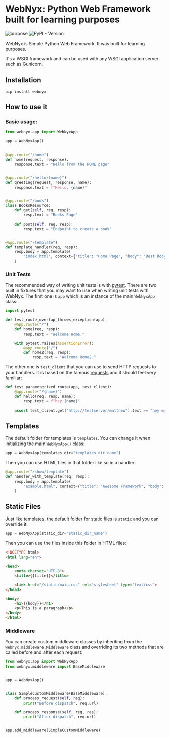 # WebNyx: Python Web Framework built for learning purposes

![purpose](https://img.shields.io/badge/purpose-learning-green)
![PyPI - Version](https://img.shields.io/pypi/v/webnyx)

WebNyx is Simple Python Web Framework. It was built for learning purposes.

It's a WSGI framework and can be used with any WSGI application server such as Gunicorn.

## Installation

```shell
pip install webnyx
```

## How to use it

### Basic usage:

```python
from webnyx.app import WebNyxApp

app = WebNyxApp()


@app.route("/home")
def home(request, response):
    response.text = "Hello from the HOME page"


@app.route("/hello/{name}")
def greeting(request, response, name):
    response.text = f"Hello, {name}"


@app.route("/book")
class BooksResource:
    def get(self, req, resp):
        resp.text = "Books Page"

    def post(self, req, resp):
        resp.text = "Endpoint to create a book"


@app.route("/template")
def template_handler(req, resp):
    resp.body = app.template(
        "index.html", context={"title": "Home Page", "body": "Best Body"}
    )
```

### Unit Tests

The recommended way of writing unit tests is with [pytest](https://docs.pytest.org/en/latest/). There are two built in fixtures
that you may want to use when writing unit tests with WebNyx. The first one is `app` which is an instance of the main `WebNyxApp` class:

```python
import pytest

def test_route_overlap_throws_exception(app):
    @app.route("/")
    def home(req, resp):
        resp.text = "Welcome Home."

    with pytest.raises(AssertionError):
        @app.route("/")
        def home2(req, resp):
            resp.text = "Welcome Home2."
```

The other one is `test_client` that you can use to send HTTP requests to your handlers. It is based on the famous [requests](https://requests.readthedocs.io/) and it should feel very familiar:

```python
def test_parameterized_route(app, test_client):
    @app.route("/{name}")
    def hello(req, resp, name):
        resp.text = f"hey {name}"

    assert test_client.get("http://testserver/matthew").text == "hey matthew"
```

## Templates

The default folder for templates is `templates`. You can change it when initializing the main `WebNyxApp()` class:

```python
app = WebNyxApp(templates_dir="templates_dir_name")
```

Then you can use HTML files in that folder like so in a handler:

```python
@app.route("/show/template")
def handler_with_template(req, resp):
    resp.body = app.template(
        "example.html", context={"title": "Awesome Framework", "body": "welcome to the future!"}
    )
```

## Static Files

Just like templates, the default folder for static files is `static` and you can override it:

```python
app = WebNyxApp(static_dir="static_dir_name")
```

Then you can use the files inside this folder in HTML files:

```html
<!DOCTYPE html>
<html lang="en">

<head>
    <meta charset="UTF-8">
    <title>{{title}}</title>

    <link href="/static/main.css" rel="stylesheet" type="text/css">
</head>

<body>
    <h1>{{body}}</h1>
    <p>This is a paragraph</p>
</body>
</html>
```

### Middleware

You can create custom middleware classes by inheriting from the `webnyx.middleware.Middleware` class and overriding its two methods
that are called before and after each request:

```python
from webnyx.app import WebNyxApp
from webnyx.middleware import BaseMiddleware


app = WebNyxApp()


class SimpleCustomMiddleware(BaseMiddleware):
    def process_request(self, req):
        print("Before dispatch", req.url)

    def process_response(self, req, res):
        print("After dispatch", req.url)


app.add_middleware(SimpleCustomMiddleware)
```